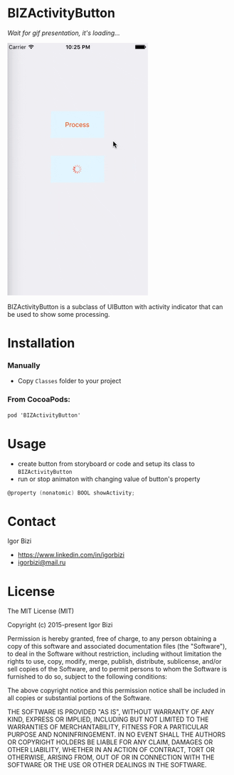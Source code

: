 # BIZActivityButton

*Wait for gif presentation, it's loading...*

![alt tag](https://github.com/bizibizi/BIZActivityButton/blob/master/presentation.gif)


BIZActivityButton is a subclass of UIButton with activity indicator that can be used to show some processing.


# Installation

### Manually
- Copy ```Classes``` folder to your project 

### From CocoaPods:
```objective-c
pod 'BIZActivityButton' 
```


# Usage

- create button from storyboard or code and setup its class to ```BIZActivityButton``` 
- run or stop animaton with changing value of button's property 
```objective-c
@property (nonatomic) BOOL showActivity;
```


# Contact

Igor Bizi
- https://www.linkedin.com/in/igorbizi
- igorbizi@mail.ru


# License
 
The MIT License (MIT)

Copyright (c) 2015-present Igor Bizi

Permission is hereby granted, free of charge, to any person obtaining a copy of this software and associated documentation files (the "Software"), to deal in the Software without restriction, including without limitation the rights to use, copy, modify, merge, publish, distribute, sublicense, and/or sell copies of the Software, and to permit persons to whom the Software is furnished to do so, subject to the following conditions:

The above copyright notice and this permission notice shall be included in all copies or substantial portions of the Software.

THE SOFTWARE IS PROVIDED "AS IS", WITHOUT WARRANTY OF ANY KIND, EXPRESS OR IMPLIED, INCLUDING BUT NOT LIMITED TO THE WARRANTIES OF MERCHANTABILITY, FITNESS FOR A PARTICULAR PURPOSE AND NONINFRINGEMENT. IN NO EVENT SHALL THE AUTHORS OR COPYRIGHT HOLDERS BE LIABLE FOR ANY CLAIM, DAMAGES OR OTHER LIABILITY, WHETHER IN AN ACTION OF CONTRACT, TORT OR OTHERWISE, ARISING FROM, OUT OF OR IN CONNECTION WITH THE SOFTWARE OR THE USE OR OTHER DEALINGS IN THE SOFTWARE.
 
